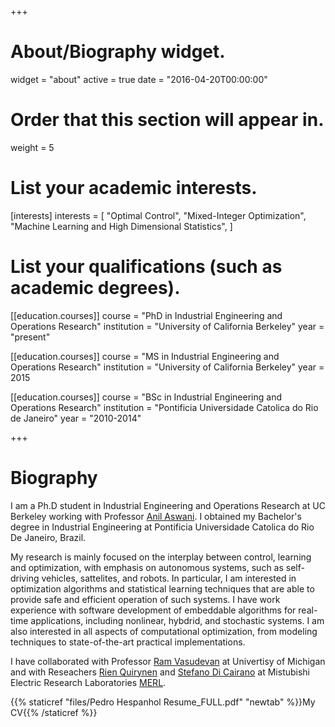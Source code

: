 +++
# About/Biography widget.
widget = "about"
active = true
date = "2016-04-20T00:00:00"

# Order that this section will appear in.
weight = 5

# List your academic interests.
[interests]
  interests = [
    "Optimal Control",
    "Mixed-Integer Optimization",
    "Machine Learning and High Dimensional Statistics",
  ]

# List your qualifications (such as academic degrees).
[[education.courses]]
  course = "PhD in Industrial Engineering and Operations Research"
  institution = "University of California Berkeley"
  year = "present"

[[education.courses]]
  course = "MS in Industrial Engineering and Operations Research"
  institution = "University of California Berkeley"
  year = 2015

[[education.courses]]
  course = "BSc in Industrial Engineering and Operations Research"
  institution = "Pontificia Universidade Catolica do Rio de Janeiro"
  year = "2010-2014"
 
+++

# Biography

I am a Ph.D student in Industrial Engineering and Operations Research at UC Berkeley working with Professor [Anil Aswani](https://aswani.ieor.berkeley.edu/). I obtained my Bachelor's degree in Industrial Engineering at Pontificia Universidade Catolica do Rio De Janeiro, Brazil.

My research is mainly focused on the interplay between control, learning and optimization, with emphasis on autonomous systems, such as self-driving vehicles, sattelites, and robots. In particular, I am interested in optimization algorithms and statistical learning techniques that are able to provide safe and efficient operation of such systems. I have work experience with software development of embeddable algorithms for real-time applications, including nonlinear, hybdrid, and stochastic systems. I am also interested in all aspects of computational optimization, from modeling techniques to state-of-the-art practical implementations.

I have collaborated with Professor [Ram Vasudevan](http://www.roahmlab.com/ram-personal) at Univertisy of Michigan and with Reseachers [Rien Quirynen](https://scholar.google.de/citations?user=i3vsPLcAAAAJ&hl=en) and [Stefano Di Cairano](https://scholar.google.de/citations?user=Kl8rWSgAAAAJ&hl=en) at Mistubishi Electric Research Laboratories [MERL](http://www.merl.com/).

{{% staticref "files/Pedro Hespanhol Resume_FULL.pdf" "newtab" %}}My CV{{% /staticref %}}
